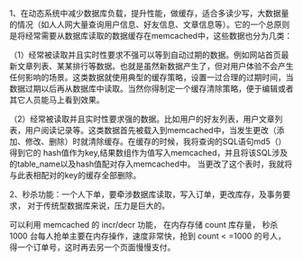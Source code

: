 1、在动态系统中减少数据库负载，提升性能，做缓存，适合多读少写，大数据量的情况（如人人网大量查询用户信息、好友信息、文章信息等）。它的一个总原则是将经常需要从数据库读取的数据缓存在memcached中，这些数据也分为几类：

（1）经常被读取并且实时性要求不强可以等到自动过期的数据。例如网站首页最新文章列表、某某排行等数据。也就是虽然新数据产生了，但对用户体验不会产生任何影响的场景。这类数据就使用典型的缓存策略，设置一过合理的过期时间，当数据过期以后再从数据库中读取。当然你得制定一个缓存清除策略，便于编辑或者其它人员能马上看到效果。

（2）经常被读取并且实时性要求强的数据。比如用户的好友列表，用户文章列表，用户阅读记录等。这类数据首先被载入到memcached中，当发生更改（添加、修改、删除）时就清除缓存。在缓存的时候，我将查询的SQL语句md5（）得到它的 hash值作为key,结果数组作为值写入memcached，并且将该SQL涉及的table\_name以及hash值配对存入memcached中。 当更改了这个表时，我就将与此表相配对的key的缓存全部删除。

2、秒杀功能：一个人下单，要牵涉数据库读取，写入订单，更改库存，及事务要求， 对于传统型数据库来说，压力是巨大的。

可以利用 memcached 的 incr/decr 功能， 在内存存储 count 库存量， 秒杀 1000 台每人抢单主要在内存操作，速度非常快，抢到 count < =1000 的号人，得一个订单号，这时再去另一个页面慢慢支付。
